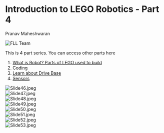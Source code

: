 # Introduction to LEGO Robotics - Part 4

Pranav Maheshwaran

![](/public/images/2024-08-10_16-30-43.png "FLL Team")

This is 4 part series. You can access other parts here

1. [What is Robot? Parts of LEGO used to build](../lego-robotics-1)
2. [Coding](../lego-robotics-2)
3. [Learn about Drive Base](../lego-robotics-3)
4. [Sensors](../lego-robotics-4)


<div class="slide">
    <img src="{{ '/public/images/lego-robotics-intro/Slide46.jpeg' | relative_url }}" alt="Slide46.jpeg">
</div>

<div class="slide">
    <img src="{{ '/public/images/lego-robotics-intro/Slide47.jpeg' | relative_url }}" alt="Slide47.jpeg">
</div>

<div class="slide">
    <img src="{{ '/public/images/lego-robotics-intro/Slide48.jpeg' | relative_url }}" alt="Slide48.jpeg">
</div>

<div class="slide">
    <img src="{{ '/public/images/lego-robotics-intro/Slide49.jpeg' | relative_url }}" alt="Slide49.jpeg">
</div>

<div class="slide">
    <img src="{{ '/public/images/lego-robotics-intro/Slide50.jpeg' | relative_url }}" alt="Slide50.jpeg">
</div>

<div class="slide">
    <img src="{{ '/public/images/lego-robotics-intro/Slide51.jpeg' | relative_url }}" alt="Slide51.jpeg">
</div>

<div class="slide">
    <img src="{{ '/public/images/lego-robotics-intro/Slide52.jpeg' | relative_url }}" alt="Slide52.jpeg">
</div>

<div class="slide">
    <img src="{{ '/public/images/lego-robotics-intro/Slide53.jpeg' | relative_url }}" alt="Slide53.jpeg">
</div>
